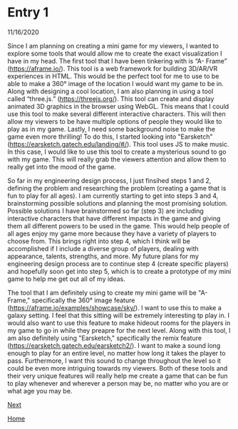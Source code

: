 # Entry 1
11/16/2020

Since I am planning on creating a mini game for my viewers, I wanted to explore some tools that would allow me to create the exact visualization I have in my head. The first tool that I have been tinkering with is “A- Frame” (https://aframe.io/). This tool is a web framework for building 3D/AR/VR experiences in HTML. This would be the perfect tool for me to use to be able to make a 360° image of the location I would want my game to be in. Along with designing a cool location, I am also planning in using a tool called “three.js.” (https://threejs.org/). This tool can create and display animated 3D graphics in the browser using WebGL. This means that I could use this tool to make several different interactive characters. This will then allow my viewers to be have multiple options of people they would like to play as in my game. Lastly, I need some background noise to make the game even more thrilling! To do this, I started looking into "Earsketch" (https://earsketch.gatech.edu/landing/#/). This tool uses JS to make music. In this case, I would like to use this tool to create a mysterious sound to go with my game. This will really grab the viewers attention and allow them to really get into the mood of the game. 

So far in my engineering design process, I just finsihed steps 1 and 2, defining the problem and researching the problem (creating a game that is fun to play for all ages). I am currently starting to get into steps 3 and 4, brainstorming possible solutions and planning the most promising solution. Possible solutions I have brainstormed so far (step 3) are including interactive characters that have different impacts in the game and giving them all different powers to be used in the game. This would help people of all ages enjoy my game more because they have a variety of players to choose from. This brings right into step 4, which I think will be accomplished if I include a diverse group of players, dealing with appearance, talents, strengths, and more. My future plans for my engineering design process are to continue step 4 (create specific players) and hopefully soon get into step 5, which is to create a prototype of my mini game to help me get out all of my ideas. 

The tool that I am definitely using to create my mini game will be "A- Frame," specifically the 360° image feature (https://aframe.io/examples/showcase/sky/). I want to use this to make a galaxy setting. I feel that this sitting will be extremely interesting tp play in. I would also want to use this feature to make hideout rooms for the players in my game to go in while they preapre for the next level. Along with this tool, I am also definitely using "Earsketch," specifically the remix feature (https://earsketch.gatech.edu/earsketch2/). I want to make a sound long enough to play for an entire level, no matter how long it takes the player to pass. Furthermore, I want this sound to change throughout the level so it could be even more intriguing towards my viewers. Both of these tools and their very unique features will really help me create a game that can be fun to play whenever and wherever a person may be, no matter who you are or what age you may be. 



[Next](entry02.md)

[Home](../README.md)
